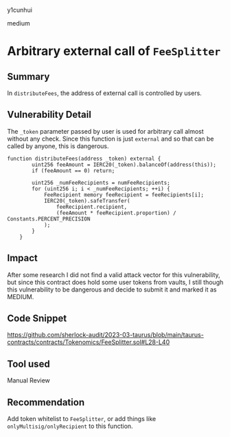 y1cunhui

medium

# Arbitrary external call of `FeeSplitter`

## Summary

In `distributeFees`, the address of external call is controlled by users.

## Vulnerability Detail

The `_token` parameter passed by user is used for arbitrary call almost without any check. Since this function is just `external` and so that can be called by anyone, this is dangerous.
```solidity
function distributeFees(address _token) external {
        uint256 feeAmount = IERC20(_token).balanceOf(address(this));
        if (feeAmount == 0) return;

        uint256 _numFeeRecipients = numFeeRecipients;
        for (uint256 i; i < _numFeeRecipients; ++i) {
            FeeRecipient memory feeRecipient = feeRecipients[i];
            IERC20(_token).safeTransfer(
                feeRecipient.recipient,
                (feeAmount * feeRecipient.proportion) / Constants.PERCENT_PRECISION
            );
        }
    }
```

## Impact

After some research I did not find a valid attack vector for this vulnerability, but since this contract does hold some user tokens from vaults, I still though this vulnerability to be dangerous and decide to submit it and marked it as MEDIUM.

## Code Snippet

https://github.com/sherlock-audit/2023-03-taurus/blob/main/taurus-contracts/contracts/Tokenomics/FeeSplitter.sol#L28-L40

## Tool used

Manual Review

## Recommendation

Add token whitelist to `FeeSplitter`, or add things like `onlyMultisig/onlyRecipient` to this function.
